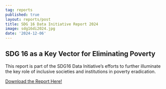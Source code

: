```yaml
---
tag: reports
published: true
layout: reports/post
title: SDG 16 Data Initiative Report 2024
image: sdg16di2024.jpg
date: '2024-12-06'
---
```

## SDG 16 as a Key Vector for Eliminating Poverty

This report is part of the SDG16 Data Initiative’s efforts to further illuminate the key role of inclusive societies and institutions in poverty eradication.

[Download the Report Here!](https://www.idea.int/democracytracker/sites/default/files/2024-12/SDG%2016%20Data%20Initiative%20Report%202024.pdf)
